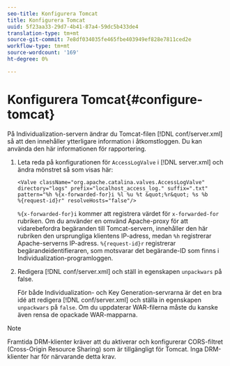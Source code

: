 ```yaml
---
seo-title: Konfigurera Tomcat
title: Konfigurera Tomcat
uuid: 5f23aa33-29d7-4b41-87a4-59dc5b433de4
translation-type: tm+mt
source-git-commit: 7e8df034035fe465fbe403949ef828e7811ced2e
workflow-type: tm+mt
source-wordcount: '169'
ht-degree: 0%

---
```



# Konfigurera Tomcat{#configure-tomcat}

På Individualization-servern ändrar du Tomcat-filen [!DNL conf/server.xml] så att den innehåller ytterligare information i åtkomstloggen. Du kan använda den här informationen för rapportering.

1. Leta reda på konfigurationen för `AccessLogValve` i [!DNL server.xml] och ändra mönstret så som visas här:

   ```
   <Valve className="org.apache.catalina.valves.AccessLogValve" 
   directory="logs" prefix="localhost_access_log." suffix=".txt" 
   pattern="%h %{x-forwarded-for}i %l %u %t &quot;%r&quot; %s %b 
   %{request-id}r" resolveHosts="false"/>
   ```

   `%{x-forwarded-for}i` kommer att registrera värdet för  `x-forwarded-for` rubriken. Om du använder en omvänd Apache-proxy för att vidarebefordra begäranden till Tomcat-servern, innehåller den här rubriken den ursprungliga klientens IP-adress, medan `%h` registrerar Apache-serverns IP-adress. `%{request-id}r` registrerar begärandeidentifieraren, som motsvarar det begärande-ID som finns i Individualization-programloggen.

1. Redigera [!DNL conf/server.xml] och ställ in egenskapen `unpackwars` på false.

   För både Individualization- och Key Generation-servrarna är det en bra idé att redigera [!DNL conf/server.xml] och ställa in egenskapen `unpackwars` på `false`. Om du uppdaterar WAR-filerna måste du kanske även rensa de opackade WAR-mapparna.

>[!NOTE]
>
>Framtida DRM-klienter kräver att du aktiverar och konfigurerar CORS-filtret (Cross-Origin Resource Sharing) som är tillgängligt för Tomcat. Inga DRM-klienter har för närvarande detta krav.

